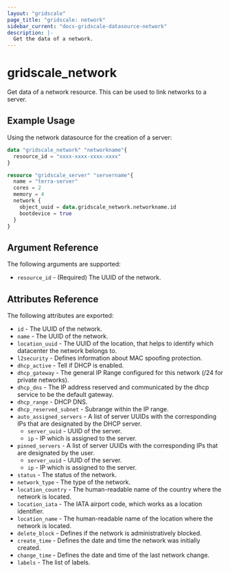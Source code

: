 ```yaml
---
layout: "gridscale"
page_title: "gridscale: network"
sidebar_current: "docs-gridscale-datasource-network"
description: |-
  Get the data of a network.
---
```


# gridscale_network

Get data of a network resource. This can be used to link networks to a server.

## Example Usage

Using the network datasource for the creation of a server:

```terraform
data "gridscale_network" "networkname"{
  resource_id = "xxxx-xxxx-xxxx-xxxx"
}

resource "gridscale_server" "servername"{
  name = "terra-server"
  cores = 2
  memory = 4
  network {
    object_uuid = data.gridscale_network.networkname.id
    bootdevice = true
  }
}
```

## Argument Reference

The following arguments are supported:

* `resource_id` - (Required) The UUID of the network.

## Attributes Reference

The following attributes are exported:

* `id` - The UUID of the network.
* `name` - The UUID of the network.
* `location_uuid` - The UUID of the location, that helps to identify which datacenter the network belongs to.
* `l2security` - Defines information about MAC spoofing protection.
* `dhcp_active` - Tell if DHCP is enabled.
* `dhcp_gateway` - The general IP Range configured for this network (/24 for private networks). 
* `dhcp_dns` - The IP address reserved and communicated by the dhcp service to be the default gateway.
* `dhcp_range` -  DHCP DNS.
* `dhcp_reserved_subnet` -  Subrange within the IP range.
* `auto_assigned_servers` - A list of server UUIDs with the corresponding IPs that are designated by the DHCP server.
  * `server_uuid` - UUID of the server.
  * `ip` - IP which is assigned to the server.
* `pinned_servers` - A list of server UUIDs with the corresponding IPs that are designated by the user.
  * `server_uuid` - UUID of the server.
  * `ip` - IP which is assigned to the server.
* `status` - The status of the network.
* `network_type` - The type of the network.
* `location_country` - The human-readable name of the country where the network is located.
* `location_iata` - The IATA airport code, which works as a location identifier.
* `location_name` - The human-readable name of the location where the network is located.
* `delete_block` - Defines if the network is administratively blocked.
* `create_time` - Defines the date and time the network was initially created.
* `change_time` - Defines the date and time of the last network change.
* `labels` - The list of labels.
